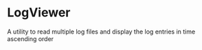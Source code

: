# LogViewer

A utility to read multiple log files and display the log entries in time ascending order
